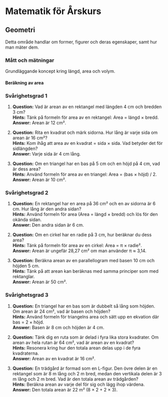 # Matematik för Årskurs 
## Geometri
Detta område handlar om former, figurer och deras egenskaper, samt hur man mäter dem.

### Mått och mätningar
Grundläggande koncept kring längd, area och volym.

#### Beräkning av area

### Svårighetsgrad 1
1. **Question:** Vad är arean av en rektangel med längden 4 cm och bredden 3 cm?  
   **Hints:** Tänk på formeln för area av en rektangel: Area = längd × bredd.  
   **Answer:** Arean är 12 cm².

2. **Question:** Rita en kvadrat och märk sidorna. Hur lång är varje sida om arean är 16 cm²?  
   **Hints:** Kom ihåg att area av en kvadrat = sida × sida. Vad betyder det för sidlängden?  
   **Answer:** Varje sida är 4 cm lång.

3. **Question:** Om en triangel har en bas på 5 cm och en höjd på 4 cm, vad är dess area?  
   **Hints:** Använd formeln för area av en triangel: Area = (bas × höjd) / 2.  
   **Answer:** Arean är 10 cm².

### Svårighetsgrad 2
1. **Question:** En rektangel har en area på 36 cm² och en av sidorna är 6 cm. Hur lång är den andra sidan?  
   **Hints:** Använd formeln för area (Area = längd × bredd) och lös för den okända sidan.  
   **Answer:** Den andra sidan är 6 cm.

2. **Question:** Om en cirkel har en radie på 3 cm, hur beräknar du dess area?  
   **Hints:** Tänk på formeln för area av en cirkel: Area = π × radie².  
   **Answer:** Arean är ungefär 28,27 cm² om man använder π ≈ 3,14.

3. **Question:** Beräkna arean av en parallellogram med basen 10 cm och höjden 5 cm.  
   **Hints:** Tänk på att arean kan beräknas med samma principer som med rektanglar.  
   **Answer:** Arean är 50 cm².

### Svårighetsgrad 3
1. **Question:** En triangel har en bas som är dubbelt så lång som höjden. Om arean är 24 cm², vad är basen och höjden?  
   **Hints:** Använd formeln för triangelns area och sätt upp en ekvation där bas = 2 × höjd.  
   **Answer:** Basen är 8 cm och höjden är 4 cm.

2. **Question:** Tänk dig en ruta som är delad i fyra lika stora kvadrater. Om arean av hela rutan är 64 cm², vad är arean av en kvadrat?  
   **Hints:** Resonera kring hur den totala arean delas upp i de fyra kvadraterna.  
   **Answer:** Arean av en kvadrat är 16 cm².

3. **Question:** En trädgård är formad som en L-figur. Den övre delen är en rektangel som är 8 m lång och 2 m bred, medan den vertikala delen är 3 m lång och 2 m bred. Vad är den totala arean av trädgården?  
   **Hints:** Beräkna arean av varje del för sig och lägg ihop värdena.  
   **Answer:** Den totala arean är 22 m² (8 × 2 + 2 × 3).